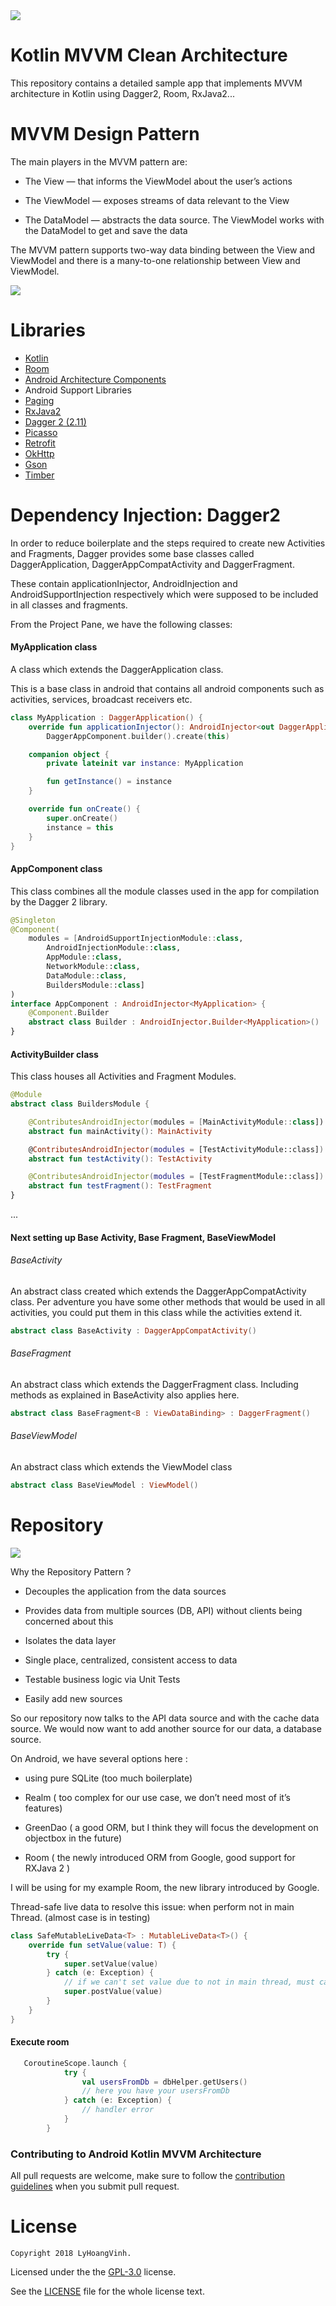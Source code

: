 <img src="https://user-images.githubusercontent.com/29915177/58609187-e9460780-82d0-11e9-943b-73d71d4f9de2.jpeg"/> 

# Kotlin MVVM Clean Architecture
This repository contains a detailed sample app that implements MVVM architecture in Kotlin using Dagger2, Room, RxJava2...

# MVVM Design Pattern

The main players in the MVVM pattern are:

* The View — that informs the ViewModel about the user’s actions

* The ViewModel — exposes streams of data relevant to the View

* The DataModel — abstracts the data source. The ViewModel works with the DataModel to get and save the data

 The MVVM pattern supports two-way data binding between the View and ViewModel and there is a many-to-one relationship between View and ViewModel.

<img src="https://user-images.githubusercontent.com/29915177/61202806-c487e100-a712-11e9-84e7-2e4c20b0f3e2.png"/>

# Libraries  

* [Kotlin](https://kotlinlang.org/)
* [Room](https://developer.android.com/topic/libraries/architecture/room.html)
* [Android Architecture Components](https://developer.android.com/topic/libraries/architecture/index.html)
* Android Support Libraries
* [Paging](https://developer.android.com/jetpack/androidx/releases/paging)
* [RxJava2](https://github.com/ReactiveX/RxJava/wiki/What's-different-in-2.0)
* [Dagger 2 (2.11)](https://github.com/google/dagger)
* [Picasso](https://square.github.io/picasso/)
* [Retrofit](http://square.github.io/retrofit/)
* [OkHttp](http://square.github.io/okhttp/)
* [Gson](https://github.com/google/gson)
* [Timber](https://github.com/JakeWharton/timber)

# Dependency Injection: Dagger2

In order to reduce boilerplate and the steps required to create new Activities and Fragments, Dagger provides some base classes called DaggerApplication, DaggerAppCompatActivity and DaggerFragment.

These contain applicationInjector, AndroidInjection and AndroidSupportInjection respectively which were supposed to be included in all classes and fragments.

From the Project Pane, we have the following classes:

#### MyApplication class

A class which extends the DaggerApplication class. 

This is a base class in android that contains all android components such as activities, services, broadcast receivers etc.

```kotlin
class MyApplication : DaggerApplication() {
    override fun applicationInjector(): AndroidInjector<out DaggerApplication> =
        DaggerAppComponent.builder().create(this)

    companion object {
        private lateinit var instance: MyApplication

        fun getInstance() = instance
    }

    override fun onCreate() {
        super.onCreate()
        instance = this
    }
}
```

 #### AppComponent class

This class combines all the module classes used in the app for compilation by the Dagger 2 library.
```kotlin
@Singleton
@Component(
    modules = [AndroidSupportInjectionModule::class,
        AndroidInjectionModule::class,
        AppModule::class,
        NetworkModule::class,
        DataModule::class,
        BuildersModule::class]
)
interface AppComponent : AndroidInjector<MyApplication> {
    @Component.Builder
    abstract class Builder : AndroidInjector.Builder<MyApplication>()
}
```

#### ActivityBuilder class
This class houses all Activities and Fragment Modules.
```kotlin
@Module
abstract class BuildersModule {

    @ContributesAndroidInjector(modules = [MainActivityModule::class])
    abstract fun mainActivity(): MainActivity

    @ContributesAndroidInjector(modules = [TestActivityModule::class])
    abstract fun testActivity(): TestActivity

    @ContributesAndroidInjector(modules = [TestFragmentModule::class])
    abstract fun testFragment(): TestFragment
}
```

...

#### Next setting up Base Activity, Base Fragment, BaseViewModel

###### BaseActivity

  An abstract class created which extends the DaggerAppCompatActivity class. Per adventure you have some other methods that would be used in all activities, you could put them in this class while the activities extend it.
```kotlin
abstract class BaseActivity : DaggerAppCompatActivity()
```

###### BaseFragment
  An abstract class which extends the DaggerFragment class. Including methods as explained in BaseActivity also applies here.
```kotlin
abstract class BaseFragment<B : ViewDataBinding> : DaggerFragment()
```

###### BaseViewModel
An abstract class which extends the ViewModel class
```kotlin
abstract class BaseViewModel : ViewModel()
```

# Repository

<img src="https://user-images.githubusercontent.com/29915177/58611991-38913580-82db-11e9-80ce-3b289efabc83.png"/> 

Why the Repository Pattern ?

 - Decouples the application from the data sources

 - Provides data from multiple sources (DB, API) without clients being concerned about this

 - Isolates the data layer

 - Single place, centralized, consistent access to data

 - Testable business logic via Unit Tests

 - Easily add new sources
 
 So our repository now talks to the API data source and with the cache data source. We would now want to add another source for our data, a database source.
 
 On Android, we have several options here :

- using pure SQLite (too much boilerplate)

- Realm ( too complex for our use case, we don’t need most of it’s features)

- GreenDao ( a good ORM, but I think they will focus the development on objectbox in the future)

- Room ( the newly introduced ORM from Google, good support for RXJava 2 )

 I will be using for my example Room, the new library introduced by Google.

 Thread-safe live data to resolve this issue: when perform not in main Thread. (almost case is in testing)
```kotlin
class SafeMutableLiveData<T> : MutableLiveData<T>() {
    override fun setValue(value: T) {
        try {
            super.setValue(value)
        } catch (e: Exception) {
            // if we can't set value due to not in main thread, must call post value instead
            super.postValue(value)
        }
    }
}
```
#### Execute room
```kotlin
   CoroutineScope.launch {
            try {
                val usersFromDb = dbHelper.getUsers()
                // here you have your usersFromDb
            } catch (e: Exception) {
                // handler error
            }
        }
```

### Contributing to Android Kotlin MVVM Architecture
All pull requests are welcome, make sure to follow the [contribution guidelines](CONTRIBUTING.md)
when you submit pull request.

License
=======

    Copyright 2018 LyHoangVinh.

Licensed under the the [GPL-3.0](https://www.gnu.org/licenses/gpl.html) license.
    
See the [LICENSE](https://github.com/lyhoangvinh/kotlin-mvvm-architecture/blob/master/LICENSE.md) file for the whole license text.

